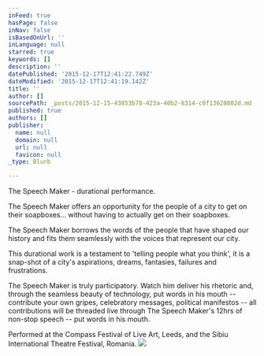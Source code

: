 ```yaml
---
inFeed: true
hasPage: false
inNav: false
isBasedOnUrl: ''
inLanguage: null
starred: true
keywords: []
description: ''
datePublished: '2015-12-17T12:41:22.749Z'
dateModified: '2015-12-17T12:41:19.142Z'
title: ''
author: []
sourcePath: _posts/2015-12-15-43853b78-423a-40b2-8314-c0f13628802d.md
published: true
authors: []
publisher:
  name: null
  domain: null
  url: null
  favicon: null
_type: Blurb

---
```

The Speech Maker - durational performance.

The Speech Maker offers an opportunity for the people of a city to get on their soapboxes... without having to actually get on their soapboxes.

The Speech Maker borrows the words of the people that have shaped our history and fits them seamlessly with the voices that represent our city.

This durational work is a testament to 'telling people what you think', it is a snap-shot of a city's aspirations, dreams, fantasies, failures and frustrations.

The Speech Maker is truly participatory. Watch him deliver his rhetoric and, through the seamless beauty of technology, put words in his mouth -- contribute your own gripes, celebratory messages, political manifestos -- all contributions will be threaded live through The Speech Maker's 12hrs of non-stop speech -- put words in his mouth.

Performed at the Compass Festival of Live Art, Leeds, and the Sibiu International Theatre Festival, Romania.
![](https://s3-us-west-2.amazonaws.com/the-grid-img/p/fa6a4f5d674b377d6f73629f3c3bf600df2090af.jpg)